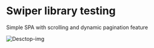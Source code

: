 # Swiper library testing

Simple SPA with scrolling and dynamic pagination feature

![Desctop-img](https://github.com/user-attachments/assets/a38f7187-6954-4bee-90cf-a01fefbca9e2)
